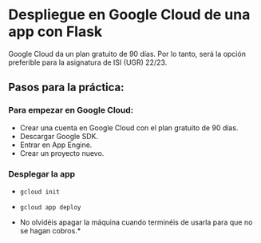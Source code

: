 # Despliegue en Google Cloud de una app con Flask

Google Cloud da un plan gratuito de 90 días. Por lo tanto, será la opción preferible para la asignatura de ISI (UGR) 22/23.

## Pasos para la práctica:

### Para empezar en Google Cloud:
* Crear una cuenta en Google Cloud con el plan gratuito de 90 días.
* Descargar Google SDK.
* Entrar en App Engine.
* Crear un proyecto nuevo.

### Desplegar la app
* `gcloud init`
* `gcloud app deploy`

* No olvidéis apagar la máquina cuando terminéis de usarla para que no se hagan cobros.*
